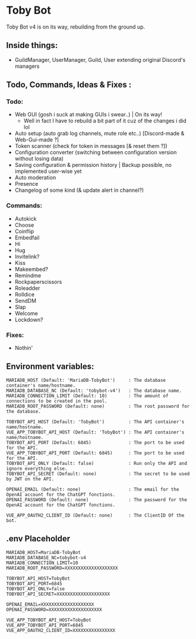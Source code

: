 # Toby Bot

Toby Bot v4 is on its way, rebuilding from the ground up.

## Inside things:

- GuildManager, UserManager, Guild, User extending original Discord's managers

## Todo, Commands, Ideas & Fixes :

### Todo:

- Web GUI (gosh i suck at making GUIs i swear..) | On its way!
    - Well in fact I have to rebuild a bit part of it cuz of the changes i did lol
- Auto setup (auto grab log channels, mute role etc..) [Discord-made & Web-Gui-made ?]
- Token scanner (check for token in messages [& reset them ?])
- Configuration converter (switching between configuration version without losing data)
- Saving configuration & permission history | Backup possible, no implemented user-wise yet
- Auto moderation
- Presence
- Changelog of some kind (& update alert in channel?)

### Commands:

- Autokick
- Choose
- Coinflip
- Embedfail
- Hi
- Hug
- Invitelink?
- Kiss
- Makeembed?
- Remindme
- Rockpaperscissors
- Roleadder
- Rolldice
- SendDM
- Slap
- Welcome
- Lockdown?

### Fixes:

- Nothin'

## Environment variables:
```
MARIADB_HOST (Default: 'MariaDB-TobyBot')     : The database container's name/hostname.
MARIADB_DATABASE_NC (Default: 'tobybot-v4')   : The database name.
MARIADB_CONNECTION_LIMIT (Default: 10)        : The amount of connections to be created in the pool.
MARIADB_ROOT_PASSWORD (Default: none)         : The root password for the database.

TOBYBOT_API_HOST (Default: 'TobyBot')         : The API container's name/hostname.
VUE_APP_TOBYBOT_API_HOST (Default: 'TobyBot') : The API container's name/hostname.
TOBYBOT_API_PORT (Default: 6845)              : The port to be used for the API.
VUE_APP_TOBYBOT_API_PORT (Default: 6845)      : The port to be used for the API.
TOBYBOT_API_ONLY (Default: false)             : Run only the API and ignore everything else.
TOBYBOT_API_SECRET (Default: none)            : The secret to be used by JWT on the API.

OPENAI_EMAIL (Default: none)                  : The email for the OpenAI account for the ChatGPT fonctions.
OPENAI_PASSWORD (Default: none)               : The password for the OpenAI account for the ChatGPT fonctions.

VUE_APP_OAUTH2_CLIENT_ID (Default: none)      : The ClientID Of the bot.
```

## .env Placeholder
```
MARIADB_HOST=MariaDB-TobyBot
MARIADB_DATABASE_NC=tobybot-v4
MARIADB_CONNECTION_LIMIT=10
MARIADB_ROOT_PASSWORD=XXXXXXXXXXXXXXXXXXXX

TOBYBOT_API_HOST=TobyBot
TOBYBOT_API_PORT=6845
TOBYBOT_API_ONLY=false
TOBYBOT_API_SECRET=XXXXXXXXXXXXXXXXXXXX

OPENAI_EMAIL=XXXXXXXXXXXXXXXXXXXX
OPENAI_PASSWORD=XXXXXXXXXXXXXXXXXXXX

VUE_APP_TOBYBOT_API_HOST=TobyBot
VUE_APP_TOBYBOT_API_PORT=6845
VUE_APP_OAUTH2_CLIENT_ID=XXXXXXXXXXXXXXXX
```